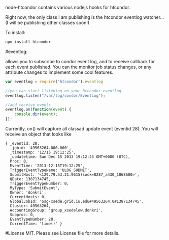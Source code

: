 node-htcondor contains various nodejs hooks for htcondor.

Right now, the only class I am publishing is the htcondor eventlog watcher... (I will be publishing other classes soon!)

To install:

```bash
npm install htcondor
```

#eventlog:

allows you to subscribe to condor event log, and to receive callback for each event published. You can the monitor job status changes, or any attribute changes to implement some cool features.

```javascript
var eventlog = require('htcondor').eventlog

//you can start listening on your htcondor eventlog
eventlog.listen("/var/log/condor/EventLog");

//and receive events
eventlog.on(function(event) {
    console.dir(event);
});
````

Currently, on() will capture all classad update event (eventid 28). You will receive an object that looks like

```
{ _eventid: 28,
  _jobid: '49563264.000.000',
  _timestamp: '12/15 19:12:25',
  _updatetime: Sun Dec 15 2013 19:12:25 GMT+0000 (UTC),
  Proc: 0,
  EventTime: '2013-12-15T19:12:25',
  TriggerEventTypeName: 'ULOG_SUBMIT',
  SubmitHost: '<129.79.53.21:9615?sock=8287_a430_1068600>',
  QDate: 1387134745,
  TriggerEventTypeNumber: 0,
  MyType: 'SubmitEvent',
  Owner: 'donkri',
  CurrentHosts: 0,
  GlobalJobId: 'osg-xsede.grid.iu.edu#49563264.0#1387134745',
  Cluster: 49563264,
  AccountingGroup: 'group_xsedelow.donkri',
  Subproc: 0,
  EventTypeNumber: 28,
  CurrentTime: 'time()' }
```

#License
MIT. Please see License file for more details.
